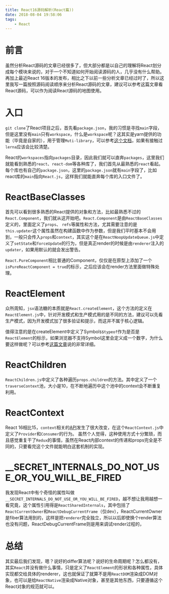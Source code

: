 ```yaml
---
title: React16源码解析(React篇))
date: 2018-08-04 19:58:06
tags:
    - React
---
```


# 前言

虽然分析React源码的文章已经很多了，但大部分都是以自己的理解将React划分成每个模块来说的，对于一个不知道如何开始阅读源码的人，几乎没有什么帮助。再加上最近React 16版本的发布，相比之下以前一些分析文章已经过时了，所以这里我写一篇按照源码阅读顺序来分析React源码的文章，建议可以参考这篇文章看React源码，可以作为阅读React源码的地图使用。

# 入口

`git clone`了React项目之后，首先看`package.json`，我的习惯是寻找`main`字段，但是这里没有`main`只有`workspace`，什么是`workspace`呢？这其实是yarn提供的功能（毕竟是自家的），用于管理`Muti-library`，可以参考[这个文档](https://yarnpkg.com/lang/zh-hans/docs/workspaces/)，如果有接触过`lerna`应该会比较清楚。

React的`workspaces`指向`packages`目录，因此我们就可以直奔`packages`，这里我们就能看到熟悉的`react`、`react-dom`等各种库了，我们首先从最熟悉的`react`看起。每个库也有自己的`package.json`，这里的`package.json`就有`main`字段了，比如react库的`main`指向`React.js`，这样我们就能直奔每个库的入口文件了。

# ReactBaseClasses

首先可以看到很多熟悉的React提供的对象和方法，比如最熟悉不过的`React.Component`，我们就从这开始吧。`React.Component`是由`ReactBaseClasses`定义的，里面定义了`props`、 `refs`等属性和方法，尤其需要注意的是`this.updater`这个属性虽然在构建函数中作为参数，但是我们平时基本不会用到，一般只会传入`props`和`context`，其实这个是在`ReactNoopUpdateQueue.js`中定义了`setState`和`forceUpdate`的行为，但是真正render的时候是由`renderer`注入的`updater`，如果用默认的就会发出警告。

`React.PureComponent`相比普通的Component，仅仅是在原型上添加了一个`isPureReactComponent = true`的标示，之后应该会在render方法里面做特殊处理。

# ReactElement

众所周知，`jsx`语法糖的本质就是`React.createElement`，这个方法的定义在`ReactElement.js`中，针对开发模式和生产模式用的是不同的方法，建议可以先看生产模式，因为开发模式加了很多验证和提示，而这并不属于核心逻辑。

值得注意的是在createElement中定义了Symbol`$$typeof`作为是否是`ReactElement`的标示，如果浏览器不支持Symbol这里会定义成一个数字，为什么要这样做呢？可以参考[这篇文章](http://tech.colla.me/zh/show/why_react_tags_element_with_$$typeof)说的非常详细。

# ReactChildren

`ReactChildren.js`中定义了各种遍历`props.children`的方法。其中定义了一个`traverseContext`池，大小是10，在不断地遍历中这个池中的context会不断重复利用。

# ReactContext

React 16相比15，`context`相关的[API](https://reactjs.org/docs/context.html#reactcreatecontext)发生了很大改变，在这个`ReactContext.js`中定义了`Provider`和`Consumer`的行为。
虽然个人觉得，这种使用方式十分繁琐，而且感觉重复干了`Redux`的事情，虽然在React内部context的传递和props完全是不同的，只要看完这个文件就能明白这套机制的实现。

# __SECRET_INTERNALS_DO_NOT_USE_OR_YOU_WILL_BE_FIRED

我发现React中有个奇怪的属性叫做`__SECRET_INTERNALS_DO_NOT_USE_OR_YOU_WILL_BE_FIRED`，越不想让我用越想一看究竟，这个属性引用得是`ReactSharedInternals`，其中包括了`ReactCurrentOwner`和`ReactDebugCurrentFrame`（仅dev），ReactCurrentOwner是fiber算法用到的，这样是把`renderer`完全独立，所以以后即使换个render算法也没有问题，ReactDebugCurrentFrame则是用来调试render过程的，

# 总结

其实最后我们发现，嗯？说好的differ算法呢？说好的生命周期呢？怎么都没有，其实`React`并没有做什么事情，只是定义了`ReactElement`的形状和各种属性，具体实现都交给具体的renderer，这也就保证了就算不是用`ReactDOM`渲染成DOM对象，也可以是给`ReactNative`渲染成Native对象，甚至是其他东西，只要遵循这个React对象的规范就可以。